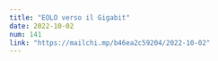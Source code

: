 ```yaml
---
title: "EOLO verso il Gigabit"
date: 2022-10-02
num: 141
link: "https://mailchi.mp/b46ea2c59204/2022-10-02"
---
```

